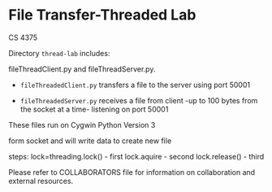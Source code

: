# File Transfer-Threaded Lab

CS 4375

Directory `thread-lab` includes: 

fileThreadClient.py and fileThreadServer.py.

*   `fileThreadedClient.py` transfers a file to the server using port 50001

*   `fileThreadedServer.py` receives a file from client -up to 100 bytes from the socket at a time- listening on port 50001

These files run on Cygwin Python Version 3

form socket and will write data to create new file

steps:
lock=threading.lock() - first
lock.aquire - second
lock.release() - third

Please refer to COLLABORATORS file for information on collaboration and external resources.